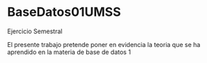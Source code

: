 # BaseDatos01UMSS
Ejercicio Semestral

El presente trabajo pretende poner en evidencia la teoria que se ha aprendido en la materia de base de datos 1

